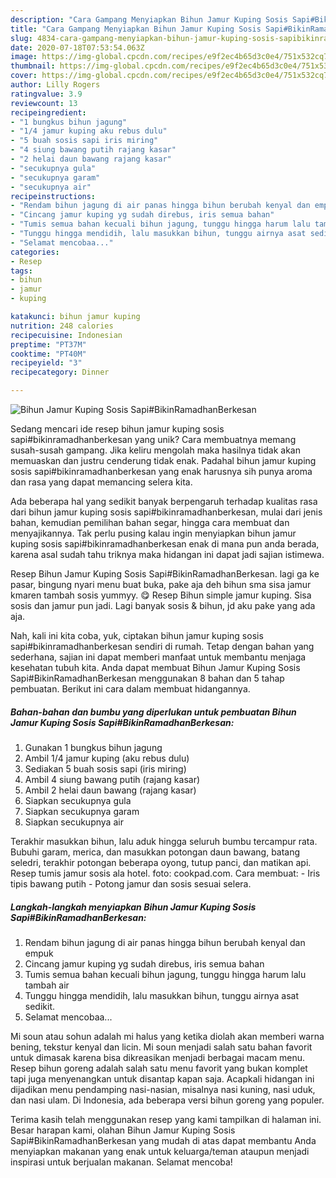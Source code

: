 ```yaml
---
description: "Cara Gampang Menyiapkan Bihun Jamur Kuping Sosis Sapi#BikinRamadhanBerkesan yang Bikin Ngiler"
title: "Cara Gampang Menyiapkan Bihun Jamur Kuping Sosis Sapi#BikinRamadhanBerkesan yang Bikin Ngiler"
slug: 4834-cara-gampang-menyiapkan-bihun-jamur-kuping-sosis-sapibikinramadhanberkesan-yang-bikin-ngiler
date: 2020-07-18T07:53:54.063Z
image: https://img-global.cpcdn.com/recipes/e9f2ec4b65d3c0e4/751x532cq70/bihun-jamur-kuping-sosis-sapibikinramadhanberkesan-foto-resep-utama.jpg
thumbnail: https://img-global.cpcdn.com/recipes/e9f2ec4b65d3c0e4/751x532cq70/bihun-jamur-kuping-sosis-sapibikinramadhanberkesan-foto-resep-utama.jpg
cover: https://img-global.cpcdn.com/recipes/e9f2ec4b65d3c0e4/751x532cq70/bihun-jamur-kuping-sosis-sapibikinramadhanberkesan-foto-resep-utama.jpg
author: Lilly Rogers
ratingvalue: 3.9
reviewcount: 13
recipeingredient:
- "1 bungkus bihun jagung"
- "1/4 jamur kuping aku rebus dulu"
- "5 buah sosis sapi iris miring"
- "4 siung bawang putih rajang kasar"
- "2 helai daun bawang rajang kasar"
- "secukupnya gula"
- "secukupnya garam"
- "secukupnya air"
recipeinstructions:
- "Rendam bihun jagung di air panas hingga bihun berubah kenyal dan empuk"
- "Cincang jamur kuping yg sudah direbus, iris semua bahan"
- "Tumis semua bahan kecuali bihun jagung, tunggu hingga harum lalu tambah air"
- "Tunggu hingga mendidih, lalu masukkan bihun, tunggu airnya asat sedikit."
- "Selamat mencobaa..."
categories:
- Resep
tags:
- bihun
- jamur
- kuping

katakunci: bihun jamur kuping 
nutrition: 248 calories
recipecuisine: Indonesian
preptime: "PT37M"
cooktime: "PT40M"
recipeyield: "3"
recipecategory: Dinner

---
```



![Bihun Jamur Kuping Sosis Sapi#BikinRamadhanBerkesan](https://img-global.cpcdn.com/recipes/e9f2ec4b65d3c0e4/751x532cq70/bihun-jamur-kuping-sosis-sapibikinramadhanberkesan-foto-resep-utama.jpg)

Sedang mencari ide resep bihun jamur kuping sosis sapi#bikinramadhanberkesan yang unik? Cara membuatnya memang susah-susah gampang. Jika keliru mengolah maka hasilnya tidak akan memuaskan dan justru cenderung tidak enak. Padahal bihun jamur kuping sosis sapi#bikinramadhanberkesan yang enak harusnya sih punya aroma dan rasa yang dapat memancing selera kita.

Ada beberapa hal yang sedikit banyak berpengaruh terhadap kualitas rasa dari bihun jamur kuping sosis sapi#bikinramadhanberkesan, mulai dari jenis bahan, kemudian pemilihan bahan segar, hingga cara membuat dan menyajikannya. Tak perlu pusing kalau ingin menyiapkan bihun jamur kuping sosis sapi#bikinramadhanberkesan enak di mana pun anda berada, karena asal sudah tahu triknya maka hidangan ini dapat jadi sajian istimewa.

Resep Bihun Jamur Kuping Sosis Sapi#BikinRamadhanBerkesan. lagi ga ke pasar, bingung nyari menu buat buka, pake aja deh bihun sma sisa jamur kmaren tambah sosis yummyy. 😋 Resep Bihun simple jamur kuping. Sisa sosis dan jamur pun jadi. Lagi banyak sosis &amp; bihun, jd aku pake yang ada aja.


Nah, kali ini kita coba, yuk, ciptakan bihun jamur kuping sosis sapi#bikinramadhanberkesan sendiri di rumah. Tetap dengan bahan yang sederhana, sajian ini dapat memberi manfaat untuk membantu menjaga kesehatan tubuh kita. Anda dapat membuat Bihun Jamur Kuping Sosis Sapi#BikinRamadhanBerkesan menggunakan 8 bahan dan 5 tahap pembuatan. Berikut ini cara dalam membuat hidangannya.

<!--inarticleads1-->

##### Bahan-bahan dan bumbu yang diperlukan untuk pembuatan Bihun Jamur Kuping Sosis Sapi#BikinRamadhanBerkesan:

1. Gunakan 1 bungkus bihun jagung
1. Ambil 1/4 jamur kuping (aku rebus dulu)
1. Sediakan 5 buah sosis sapi (iris miring)
1. Ambil 4 siung bawang putih (rajang kasar)
1. Ambil 2 helai daun bawang (rajang kasar)
1. Siapkan secukupnya gula
1. Siapkan secukupnya garam
1. Siapkan secukupnya air


Terakhir masukkan bihun, lalu aduk hingga seluruh bumbu tercampur rata. Bubuhi garam, merica, dan masukkan potongan daun bawang, batang seledri, terakhir potongan beberapa oyong, tutup panci, dan matikan api. Resep tumis jamur sosis ala hotel. foto: cookpad.com. Cara membuat: - Iris tipis bawang putih - Potong jamur dan sosis sesuai selera. 

<!--inarticleads2-->

##### Langkah-langkah menyiapkan Bihun Jamur Kuping Sosis Sapi#BikinRamadhanBerkesan:

1. Rendam bihun jagung di air panas hingga bihun berubah kenyal dan empuk
1. Cincang jamur kuping yg sudah direbus, iris semua bahan
1. Tumis semua bahan kecuali bihun jagung, tunggu hingga harum lalu tambah air
1. Tunggu hingga mendidih, lalu masukkan bihun, tunggu airnya asat sedikit.
1. Selamat mencobaa...


Mi soun atau sohun adalah mi halus yang ketika diolah akan memberi warna bening, tekstur kenyal dan licin. Mi soun menjadi salah satu bahan favorit untuk dimasak karena bisa dikreasikan menjadi berbagai macam menu. Resep bihun goreng adalah salah satu menu favorit yang bukan komplet tapi juga menyenangkan untuk disantap kapan saja. Acapkali hidangan ini dijadikan menu pendamping nasi-nasian, misalnya nasi kuning, nasi uduk, dan nasi ulam. Di Indonesia, ada beberapa versi bihun goreng yang populer. 

Terima kasih telah menggunakan resep yang kami tampilkan di halaman ini. Besar harapan kami, olahan Bihun Jamur Kuping Sosis Sapi#BikinRamadhanBerkesan yang mudah di atas dapat membantu Anda menyiapkan makanan yang enak untuk keluarga/teman ataupun menjadi inspirasi untuk berjualan makanan. Selamat mencoba!
